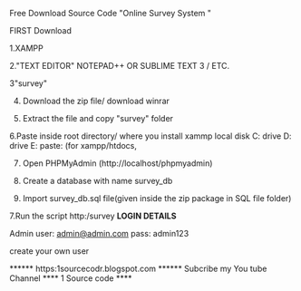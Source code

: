 Free Download Source Code "Online Survey System "

FIRST Download

1.XAMPP

2."TEXT EDITOR" NOTEPAD++ OR SUBLIME TEXT 3 / ETC.

3"survey"

4. Download the zip file/ download winrar

5. Extract the file and copy "survey" folder

6.Paste inside root directory/ where you install xammp local disk C: drive D: drive E: paste: (for xampp/htdocs, 

7. Open PHPMyAdmin (http://localhost/phpmyadmin)

8. Create a database with name survey_db

6. Import survey_db.sql file(given inside the zip package in SQL file folder)
  
7.Run the script http:/survey
**LOGIN DETAILS** 

Admin
user: admin@admin.com
pass: admin123

create your own user

****** https:1sourcecodr.blogspot.com ******
Subcribe my You tube Channel **** 1 Source code ****
